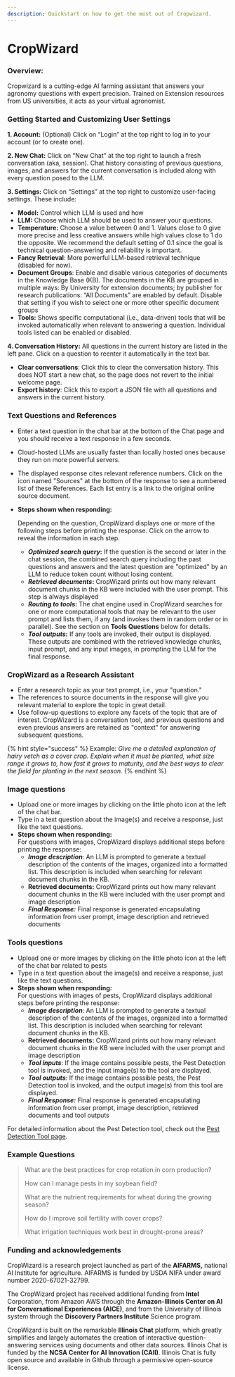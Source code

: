 ```yaml
---
description: Quickstart on how to get the most out of Cropwizard.
---
```


# CropWizard

### **Overview:**

Cropwizard is a cutting-edge AI farming assistant that answers your agronomy questions with expert precision. Trained on Extension resources from US universities, it acts as your virtual agronomist.

### **Getting Started and Customizing User Settings**

&#x20;**1. Account:** (Optional) Click on “Login” at the top right to log in to your account (or to create one).

&#x20;**2. New Chat:**  Click on “New Chat” at the top right to launch a fresh conversation (aka, session). Chat history consisting of previous questions, images, and answers for the current conversation is included along with every question posed to the LLM.

&#x20;**3. Settings:** Click on “Settings” at the top right to customize user-facing settings. These include:

* **Model:**  Control which LLM is used and how
* **LLM:**  Choose which LLM should be used to answer your questions.
* **Temperature:** Choose a value between 0 and 1.  Values close to 0 give more precise and less creative answers while high values close to 1 do the opposite. We recommend the default setting of 0.1 since the goal is technical question-answering and reliability is important.
* **Fancy Retrieval**:  More powerful LLM-based retrieval technique (disabled for now).
* **Document Groups**: Enable and disable various categories of documents in the Knowledge Base (KB). The documents in the KB are grouped in multiple ways: By University for extension documents; by publisher for research publications. “All Documents” are enabled by default. Disable that setting if you wish to select one or more other specific document groups
* **Tools:** Shows specific computational (i.e., data-driven) tools that will be invoked automatically when relevant to answering a question. Individual tools listed can be enabled or disabled.

&#x20;**4. Conversation History:**  All questions in the current history are listed in the left pane. Click on a question to reenter it automatically in the text bar.

* **Clear conversations**:  Click this to clear the conversation history. This does NOT start a new chat, so the page does not revert to the initial welcome page.
* **Export history**: Click this to export a JSON file with all questions and answers in the current history.

### **Text Questions and References**

* Enter a text question in the chat bar at the bottom of the Chat page and you should receive a text response in a few seconds.
* Cloud-hosted LLMs are usually faster than locally hosted ones because they run on more powerful servers.
* The displayed response cites relevant reference numbers. Click on the icon named "Sources" at the bottom of the response to see a numbered list of these References. Each list entry is a link to the original online source document.
*   **Steps shown when responding:**

    Depending on the question, CropWizard displays one or more of the following steps before printing the response. Click on the arrow to reveal the information in each step.

    * _**Optimized search query**_**:** If the question is the second or later in the chat session, the combined search query including the past questions and answers and the latest question are "optimized" by an LLM to reduce token count without losing content.
    * _**Retrieved documents**_**:** CropWizard prints out how many relevant document chunks in the KB were included with the user prompt. This step is always displayed
    * _**Routing to tools**_**:** The chat engine used in CropWizard searches for  one or more computational tools that may be relevant to the user prompt and lists them, if any (and invokes them in random order or in parallel). See the section on **Tools Questions** below for details.
    * _**Tool outputs**_**:** If any tools are invoked, their output is displayed. These outputs are combined with the retrieved knowledge chunks, input prompt, and any input images, in prompting the LLM for the final response.

### **CropWizard as a Research Assistant**

* Enter a research topic as your text prompt, i.e., your "question."
* The references to source documents in the response will give you relevant material to explore the topic in great detail.
* Use follow-up questions to explore any facets of the topic that are of interest. CropWizard is a conversation tool, and previous questions and even previous answers are retained as "context" for answering subsequent questions.

{% hint style="success" %}
Example: _Give me a detailed explanation of hairy vetch as a cover crop. Explain when it must be planted, what size range it grows to, how fast it grows to maturity, and the best ways to clear the field for planting in the next season._
{% endhint %}

### Image questions

* Upload one or more images by clicking on the little photo icon at the left of the chat bar.
* Type in a text question about the image(s) and receive a response, just like the text questions.
* **Steps shown when responding:**\
  For questions with images, CropWizard displays additional steps before printing the response:
  * _**Image description**_: An LLM is prompted to generate a textual description of the contents of the images, organized into a formatted list. This description is included when searching for relevant document chunks in the KB.
  * **Retrieved documents:** CropWizard prints out how many relevant document chunks in the KB were included with the user prompt and image description
  * _**Final Response:**_ Final response is generated encapsulating information from user prompt, image description and retrieved documents

### **Tools questions**

* Upload one or more images by clicking on the little photo icon at the left of the chat bar related to pests
* Type in a text question about the image(s) and receive a response, just like the text questions.
* **Steps shown when responding:**\
  For questions with images of pests, CropWizard displays additional steps before printing the response:
  * _**Image description**_: An LLM is prompted to generate a textual description of the contents of the images, organized into a formatted list. This description is included when searching for relevant document chunks in the KB.
  * **Retrieved documents:** CropWizard prints out how many relevant document chunks in the KB were included with the user prompt and image description
  * _**Tool inputs**_: If the image contains possible pests, the Pest Detection tool is invoked, and the input image(s) to the tool are displayed.
  * _**Tool outputs**_: If the image contains possible pests, the Pest Detection tool is invoked, and the output image(s) from this tool are displayed.
  * _**Final Response:**_ Final response is generated encapsulating information from user prompt, image description, retrieved documents and tool outputs

For detailed information about the Pest Detection tool, check out the [Pest Detection Tool page](https://app.gitbook.com/o/SfApyd80yHo8lLe0r7PA/s/vdrzNTxffjmyrhd2NKsD/~/changes/87/cropwizard/pest-detection-tool).

### Example Questions

> What are the best practices for crop rotation in corn production?
>
> How can I manage pests in my soybean field?
>
> What are the nutrient requirements for wheat during the growing season?
>
> How do I improve soil fertility with cover crops?
>
> What irrigation techniques work best in drought-prone areas?

### Funding and acknowledgements

CropWizard is a research project launched as part of the **AIFARMS,** national AI Institute for agriculture. AIFARMS is funded by USDA NIFA under award number 2020-67021-32799.

The CropWizard project has received additional funding from **Intel** Corporation, from Amazon AWS through the **Amazon-Illinois Center on AI for Conversational Experiences (AICE)**, and from the University of Illinois system through the **Discovery Partners Institute** Science program.

CropWizard is built on the remarkable **Illinois Chat** platform, which greatly simplifies and largely automates the creation of interactive question-answering services using documents and other data sources. Illinois Chat is funded by the **NCSA Center for AI Innovation (CAII)**.  Illinois Chat is fully open source and available in Github through a permissive open-source license.
